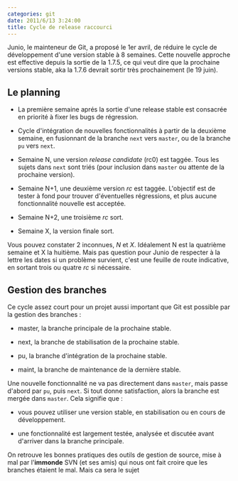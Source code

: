 ```yaml
---
categories: git
date: 2011/6/13 3:24:00
title: Cycle de release raccourci
---
```


Junio, le mainteneur de Git, a proposé le 1er avril, de réduire le cycle de développement d'une version stable à 8 semaines. Cette nouvelle approche est effective depuis la sortie de la 1.7.5, ce qui veut dire que la prochaine versions stable, aka la 1.7.6 devrait sortir très prochainement (le 19 juin).

Le planning
-----------

* La première semaine aprés la sortie d'une release stable est consacrée en priorité à fixer les bugs de régression.

* Cycle d'intégration de nouvelles fonctionnalités à partir de la deuxième semaine, en fusionnant de la branche `next` vers `master`, ou de la branche `pu` vers `next`. 

* Semaine N, une version *release candidate* (rc0) est taggée. Tous les sujets dans `next` sont triés (pour inclusion dans `master` ou attente de la prochaine version).

* Semaine N+1, une deuxième version *rc* est taggée. L'objectif est de tester à fond pour trouver d'éventuelles régressions, et plus aucune fonctionnalité nouvelle est acceptée.

* Semaine N+2, une troisième *rc* sort.

* Semaine X, la version finale sort.

Vous pouvez constater 2 inconnues, *N* et *X*. Idéalement N est la quatrième semaine et X la huitième. Mais pas question pour Junio de respecter à la lettre les dates si un problème survient, c'est une feuille de route indicative, en sortant trois ou quatre *rc* si nécessaire.

Gestion des branches
--------------------

Ce cycle assez court pour un projet aussi important que Git est possible par la gestion des branches :

* master, la branche principale de la prochaine stable.

* next, la branche de stabilisation  de la prochaine stable.

* pu, la branche d'intégration de la prochaine stable.

* maint, la branche de maintenance de la dernière stable.

Une nouvelle fonctionnalité ne va pas directement dans `master`, mais passe d'abord par `pu`, puis `next`. Si tout donne satisfaction, alors la branche est mergée dans `master`. Cela signifie que :

* vous pouvez utiliser une version stable, en stabilisation ou en cours de développement.

* une fonctionnalité est largement testée, analysée et discutée avant d'arriver dans la branche principale.

On retrouve les bonnes pratiques des outils de gestion de source, mise à mal par l'**immonde** SVN (et ses amis) qui nous ont fait croire que les branches étaient le mal. Mais ca sera le sujet 
